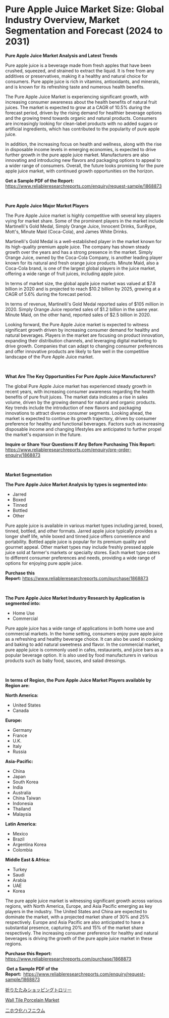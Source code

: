 <p><h1>Pure Apple Juice Market Size: Global Industry Overview, Market Segmentation and Forecast (2024 to 2031)</h1></p><p><strong>Pure Apple Juice Market Analysis and Latest Trends</strong></p>
<p><p>Pure apple juice is a beverage made from fresh apples that have been crushed, squeezed, and strained to extract the liquid. It is free from any additives or preservatives, making it a healthy and natural choice for consumers. Pure apple juice is rich in vitamins, antioxidants, and minerals, and is known for its refreshing taste and numerous health benefits.</p><p>The Pure Apple Juice Market is experiencing significant growth, with increasing consumer awareness about the health benefits of natural fruit juices. The market is expected to grow at a CAGR of 10.5% during the forecast period, driven by the rising demand for healthier beverage options and the growing trend towards organic and natural products. Consumers are increasingly looking for clean-label products with no added sugars or artificial ingredients, which has contributed to the popularity of pure apple juice.</p><p>In addition, the increasing focus on health and wellness, along with the rise in disposable income levels in emerging economies, is expected to drive further growth in the pure apple juice market. Manufacturers are also innovating and introducing new flavors and packaging options to appeal to a wider range of consumers. Overall, the future looks promising for the pure apple juice market, with continued growth opportunities on the horizon.</p></p>
<p><strong>Get a Sample PDF of the Report:&nbsp;</strong> <a href="https://www.reliableresearchreports.com/enquiry/request-sample/1868873">https://www.reliableresearchreports.com/enquiry/request-sample/1868873</a></p>
<p>&nbsp;</p>
<p><strong>Pure Apple Juice Major Market Players</strong></p>
<p><p>The Pure Apple Juice market is highly competitive with several key players vying for market share. Some of the prominent players in the market include Martinelli's Gold Medal, Simply Orange Juice, Innocent Drinks, SunRype, Mott's, Minute Maid (Coca-Cola), and James White Drinks.</p><p>Martinelli's Gold Medal is a well-established player in the market known for its high-quality premium apple juice. The company has shown steady growth over the years and has a strong presence in the market. Simply Orange Juice, owned by the Coca-Cola Company, is another leading player known for its natural and fresh orange juice products. Minute Maid, also a Coca-Cola brand, is one of the largest global players in the juice market, offering a wide range of fruit juices, including apple juice.</p><p>In terms of market size, the global apple juice market was valued at $7.8 billion in 2020 and is projected to reach $10.2 billion by 2025, growing at a CAGR of 5.6% during the forecast period.</p><p>In terms of revenue, Martinelli's Gold Medal reported sales of $105 million in 2020. Simply Orange Juice reported sales of $1.2 billion in the same year. Minute Maid, on the other hand, reported sales of $2.5 billion in 2020.</p><p>Looking forward, the Pure Apple Juice market is expected to witness significant growth driven by increasing consumer demand for healthy and natural beverages. Players in the market are focusing on product innovation, expanding their distribution channels, and leveraging digital marketing to drive growth. Companies that can adapt to changing consumer preferences and offer innovative products are likely to fare well in the competitive landscape of the Pure Apple Juice market.</p></p>
<p>&nbsp;</p>
<p><strong>What Are The Key Opportunities For Pure Apple Juice Manufacturers?</strong></p>
<p><p>The global Pure Apple Juice market has experienced steady growth in recent years, with increasing consumer awareness regarding the health benefits of pure fruit juices. The market data indicates a rise in sales volume, driven by the growing demand for natural and organic products. Key trends include the introduction of new flavors and packaging innovations to attract diverse consumer segments. Looking ahead, the market is expected to continue its growth trajectory, driven by consumer preference for healthy and functional beverages. Factors such as increasing disposable income and changing lifestyles are anticipated to further propel the market's expansion in the future.</p></p>
<p><strong>Inquire or Share Your Questions If Any Before Purchasing This Report:</strong> <a href="https://www.reliableresearchreports.com/enquiry/pre-order-enquiry/1868873">https://www.reliableresearchreports.com/enquiry/pre-order-enquiry/1868873</a></p>
<p>&nbsp;</p>
<p><strong>Market Segmentation</strong></p>
<p><strong>The Pure Apple Juice Market Analysis by types is segmented into:</strong></p>
<p><ul><li>Jarred</li><li>Boxed</li><li>Tinned</li><li>Bottled</li><li>Other</li></ul></p>
<p><p>Pure apple juice is available in various market types including jarred, boxed, tinned, bottled, and other formats. Jarred apple juice typically provides a longer shelf life, while boxed and tinned juice offers convenience and portability. Bottled apple juice is popular for its premium quality and gourmet appeal. Other market types may include freshly pressed apple juice sold at farmer's markets or specialty stores. Each market type caters to different consumer preferences and needs, providing a wide range of options for enjoying pure apple juice.</p></p>
<p><strong>Purchase this Report:&nbsp;</strong><a href="https://www.reliableresearchreports.com/purchase/1868873">https://www.reliableresearchreports.com/purchase/1868873</a></p>
<p>&nbsp;</p>
<p><strong>The Pure Apple Juice Market Industry Research by Application is segmented into:</strong></p>
<p><ul><li>Home Use</li><li>Commercial</li></ul></p>
<p><p>Pure apple juice has a wide range of applications in both home use and commercial markets. In the home setting, consumers enjoy pure apple juice as a refreshing and healthy beverage choice. It can also be used in cooking and baking to add natural sweetness and flavor. In the commercial market, pure apple juice is commonly used in cafes, restaurants, and juice bars as a popular beverage option. It is also used by food manufacturers in various products such as baby food, sauces, and salad dressings.</p></p>
<p>&nbsp;</p>
<p><strong>In terms of Region, the Pure Apple Juice Market Players available by Region are:</strong></p>
<p>
    <p> <strong> North America: </strong>
        <ul>
            <li>United States</li>
            <li>Canada</li>
        </ul>
        </p> 
    <p> <strong> Europe: </strong>
        <ul>
            <li>Germany</li>
            <li>France</li>
            <li>U.K.</li>
            <li>Italy</li>
            <li>Russia</li>
        </ul>
        </p> 
    <p> <strong> Asia-Pacific: </strong>
        <ul>
            <li>China</li>
            <li>Japan</li>
            <li>South Korea</li>
            <li>India</li>
            <li>Australia</li>
            <li>China Taiwan</li>
            <li>Indonesia</li>
            <li>Thailand</li>
            <li>Malaysia</li>
        </ul>
        </p> 
    <p> <strong> Latin America: </strong>
        <ul>
            <li>Mexico</li>
            <li>Brazil</li>
            <li>Argentina Korea</li>
            <li>Colombia</li>
        </ul>
        </p> 
    <p> <strong> Middle East & Africa: </strong>
        <ul>
            <li>Turkey</li>
            <li>Saudi</li>
            <li>Arabia</li>
            <li>UAE</li>
            <li>Korea</li>
        </ul>
    </p>
    </p>
<p><p>The pure apple juice market is witnessing significant growth across various regions, with North America, Europe, and Asia Pacific emerging as key players in the industry. The United States and China are expected to dominate the market, with a projected market share of 30% and 25% respectively. Europe and Asia Pacific are also anticipated to have a substantial presence, capturing 20% and 15% of the market share respectively. The increasing consumer preference for healthy and natural beverages is driving the growth of the pure apple juice market in these regions.</p></p>
<p><strong>Purchase this Report: </strong><a href="https://www.reliableresearchreports.com/purchase/1868873">https://www.reliableresearchreports.com/purchase/1868873</a></p>
<p>&nbsp;<strong>Get a Sample PDF of the Report:&nbsp;&nbsp;</strong><a href="https://www.reliableresearchreports.com/enquiry/request-sample/1868873">https://www.reliableresearchreports.com/enquiry/request-sample/1868873</a></p>
<p><strong></strong></p>
<p><p><a href="https://medium.com/@isabeleterson7845/%E6%8A%98%E3%82%8A%E3%81%9F%E3%81%9F%E3%81%BF%E3%82%B7%E3%83%A7%E3%83%83%E3%83%94%E3%83%B3%E3%82%B0%E3%83%88%E3%83%AD%E3%83%AA%E3%83%BC%E3%83%9E%E3%83%BC%E3%82%B1%E3%83%83%E3%83%88%E3%81%AE%E8%A6%8F%E6%A8%A1-cagr-%E3%83%88%E3%83%AC%E3%83%B3%E3%83%89-2024%E5%B9%B4-2030%E5%B9%B4-a33d08d7cae0">折りたたみショッピングトロリー</a></p><p><a href="https://glittery-fuchsia-86a.notion.site/Wall-Tile-Porcelain-Market-Analysis-Examines-its-Scope-on-Growth-Opportunities-and-Forecasted-Trend-417d5b878b664c3d9a8e75659dfe4cbb">Wall Tile Porcelain Market</a></p><p><a href="https://medium.com/@michaelerde565/%E3%83%8F%E3%83%95%E3%83%8B%E3%82%A6%E3%83%A0%E3%82%B8%E3%83%9C%E3%83%AA%E3%83%89%E5%B8%82%E5%A0%B4%E3%81%AE%E3%83%88%E3%83%AC%E3%83%B3%E3%83%89%E3%81%A8%E5%B8%82%E5%A0%B4%E5%88%86%E6%9E%90%E3%81%AF-2024%E5%B9%B4%E3%81%8B%E3%82%892031%E5%B9%B4%E3%81%BE%E3%81%A7%E3%81%AE%E6%9C%9F%E9%96%93%E3%81%AB%E4%BA%88%E6%B8%AC%E3%81%95%E3%82%8C%E3%81%A6%E3%81%84%E3%81%BE%E3%81%99-c3fed1c9eeb2">二ホウ化ハフニウム</a></p></p>